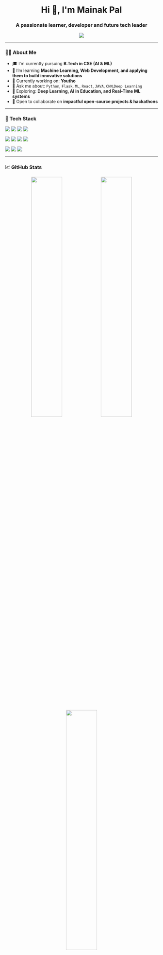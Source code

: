 <h1 align="center">Hi 👋, I'm Mainak Pal</h1>
<h3 align="center">A passionate learner, developer and future tech leader</h3>

<p align="center">
  <img src="https://readme-typing-svg.herokuapp.com/?lines=AI+%7C+ML+%7C+Web+Dev+%7C+Finance+Enthusiast;Building+cool+projects...;Computer-Vision;Lifelong+learner&center=true&width=440&height=45" />

</p>

---

### 👨‍💻 About Me

- 🎓 I’m currently pursuing **B.Tech in CSE (AI & ML)**  
- 🌱 I’m learning **Machine Learning, Web Development, and applying them to build innovative solutions**  
- 🔭 Currently working on: **Youtho**    
- 💬 Ask me about: `Python`, `Flask`, `ML`, `React`, `JAVA`, `CNN`,`Deep Learning` 
- 🧠 Exploring: **Deep Learning, AI in Education, and Real-Time ML systems**  
- 👯 Open to collaborate on **impactful open-source projects & hackathons**

---

### 🚀 Tech Stack

<p>
  <img src="https://img.shields.io/badge/Python-%2314354C?style=for-the-badge&logo=python&logoColor=white"/>
  <img src="https://img.shields.io/badge/Java-%23ED8B00?style=for-the-badge&logo=java&logoColor=white"/>
  <img src="https://img.shields.io/badge/C-%2300599C?style=for-the-badge&logo=c&logoColor=white"/>

  <img src="https://img.shields.io/badge/React-%2320232a?style=for-the-badge&logo=react&logoColor=61DAFB"/>
  <p>
  <img src="https://img.shields.io/badge/HTML5-%23E34F26?style=for-the-badge&logo=html5&logoColor=white"/>
  <img src="https://img.shields.io/badge/CSS3-%231572B6?style=for-the-badge&logo=css3&logoColor=white"/>
    
  <img src="https://img.shields.io/badge/Machine%20Learning-%23F7931E?style=for-the-badge&logo=tensorflow&logoColor=white"/>
  <img src="https://img.shields.io/badge/OpenCV-%2300485F?style=for-the-badge&logo=opencv&logoColor=white"/>
</p>

<!--   <img src="https://img.shields.io/badge/FastAPI-%2300C7B7?style=for-the-badge&logo=fastapi&logoColor=white"/> -->
  
<!--   <img src="https://img.shields.io/badge/SpringBoot-%236DB33F?style=for-the-badge&logo=spring-boot&logoColor=white"/>
  <img src="https://img.shields.io/badge/Node.js-%23339933?style=for-the-badge&logo=node.js&logoColor=white"/>
  <img src="https://img.shields.io/badge/MongoDB-%2347A248?style=for-the-badge&logo=mongodb&logoColor=white"/> -->
  <img src="https://img.shields.io/badge/MySQL-%2300f?style=for-the-badge&logo=mysql&logoColor=white"/>
  <img src="https://img.shields.io/badge/Git-%23F05032?style=for-the-badge&logo=git&logoColor=white"/>
  <img src="https://img.shields.io/badge/Arduino-%2300979D?style=for-the-badge&logo=arduino&logoColor=white"/>
</p>

---

### 📈 GitHub Stats

<p align="center">
 <img src="https://github-readme-stats.vercel.app/api?username=mainakpal4&show_icons=true&theme=merko" width="45%" />

  <img src="https://github-readme-streak-stats.herokuapp.com/?user=mainakpal4&theme=merko" width="45%" />

  <img src="https://github-readme-stats.vercel.app/api/top-langs/?username=mainakpal4&layout=compact&theme=merko" width="45%" />

</p>

---



### 📫 Let's Connect

- 🌐 Portfolio: [mainak-portfolio](https://mainak-portfolio-git-main-mainak-pals-projects.vercel.app/)
- 💼 LinkedIn: [mainak-pal-abcdefg](https://www.linkedin.com/in/mainak-pal-abcdefg/)
- 📧 Email: palmainakmax@gmail.com

---

<p align="center">
  <img src="https://komarev.com/ghpvc/?username=your-username&label=Profile%20views&color=0e75b6&style=flat" alt="your-username" />
</p>
